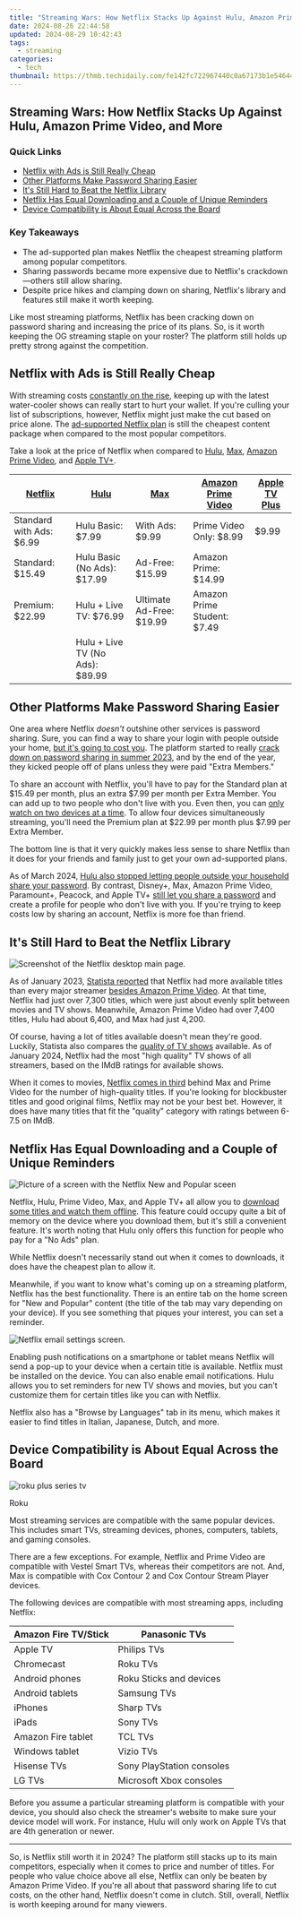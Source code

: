 ```yaml
---
title: "Streaming Wars: How Netflix Stacks Up Against Hulu, Amazon Prime Video, and More"
date: 2024-08-26 22:44:58
updated: 2024-08-29 10:42:43
tags:
  - streaming
categories:
  - tech
thumbnail: https://thmb.techidaily.com/fe142fc722967440c0a67173b1e546447bf0e801339eadf58291eb4451fb4b01.jpg
---
```


## Streaming Wars: How Netflix Stacks Up Against Hulu, Amazon Prime Video, and More

### Quick Links

* [Netflix with Ads is Still Really Cheap](https://common-error.techidaily.com/diy-solutions-for-players-facing-launch-difficulties-in-pubgs-latest-edition-your-ultimate-guide/)
* [Other Platforms Make Password Sharing Easier](https://review-topics.techidaily.com/in-2024-does-life360-notify-when-you-log-out-on-xiaomi-redmi-note-13-proplus-5g-drfone-by-drfone-virtual-android/)
* [It's Still Hard to Beat the Netflix Library](https://facebook-video-recording.techidaily.com/updated-discover-innovative-strategies-in-creating-stunning-fb-ad-videos/)
* [Netflix Has Equal Downloading and a Couple of Unique Reminders](https://facebook-video-content.techidaily.com/updated-2024-approved-adding-depth-with-customized-facebook-slideshows/)
* [Device Compatibility is About Equal Across the Board](https://facebook-record-videos.techidaily.com/new-deconstructing-the-legal-framework-of-youtube-and-cc-licenses-for-2024/)

### Key Takeaways

* The ad-supported plan makes Netflix the cheapest streaming platform among popular competitors.
* Sharing passwords became more expensive due to Netflix's crackdown—others still allow sharing.
* Despite price hikes and clamping down on sharing, Netflix's library and features still make it worth keeping.

 Like most streaming platforms, Netflix has been cracking down on password sharing and increasing the price of its plans. So, is it worth keeping the OG streaming staple on your roster? The platform still holds up pretty strong against the competition.

##  Netflix with Ads is Still Really Cheap

 With streaming costs [constantly on the rise](https://instagram-clips.techidaily.com/new-2024-approved-strategizing-your-approach-highlight-and-story-downloads/), keeping up with the latest water-cooler shows can really start to hurt your wallet. If you're culling your list of subscriptions, however, Netflix might just make the cut based on price alone. The [ad-supported Netflix plan](https://help.netflix.com/en/node/24926) is still the cheapest content package when compared to the most popular competitors.

 Take a look at the price of Netflix when compared to [Hulu](https://disneyplus.bn5x.net/c/156932/564546/9358?subId1=UUhtgUeUpU2003267&subId2=ehtg&u=https%3A%2F%2Fwww.hulu.com%2Fwelcome&ourl=https%3A%2F%2Fwww.hulu.com%2F), [Max](https://shop-links.co/link/?exclusive=1&publisher_slug=itechdaily19598&url=https%3A%2F%2Fwww.max.com%2F), [Amazon Prime Video](https://www.amazon.com/Amazon-Video/b?ie=UTF8&node=2858778011&tag=hotoge-20&ascsubtag=UUhtgUeUpU2003267&asc%5Frefurl=https%3A%2F%2Fwww.howtogeek.com%2Fnetflix-vs-hulu-hbo-max-amazon-prime-2024%2F&asc%5Fcampaign=Evergreen), and [Apple TV+](https://www.apple.com/apple-tv-plus/).

| **[Netflix](https://help.netflix.com/en/node/24926)** | **[Hulu](https://help.hulu.com/article/hulu-how-much-does-hulu-cost)** | **[Max](https://help.max.com/US/Answer/Detail/000002547)** | **[Amazon Prime Video](https://www.amazon.com/gp/help/customer/display.html?nodeId=G34EUPKVMYFW8N2U&tag=hotoge-20&ascsubtag=UUhtgUeUpU2003267&asc%5Frefurl=https%3A%2F%2Fwww.howtogeek.com%2Fnetflix-vs-hulu-hbo-max-amazon-prime-2024%2F&asc%5Fcampaign=Evergreen)** | **[Apple TV Plus](https://www.apple.com/apple-tv-plus/)** |
| ----------------------------------------------------- | ---------------------------------------------------------------------- | ---------------------------------------------------------- | --------------------------------------------------------------------------------------------------------------------------------------------------------------------------------------------------------------------------------------------------------------------- | --------------------------------------------------------- |
| Standard with Ads: $6.99                              | Hulu Basic: $7.99                                                      | With Ads: $9.99                                            | Prime Video Only: $8.99                                                                                                                                                                                                                                               | $9.99                                                     |
| Standard: $15.49                                      | Hulu Basic (No Ads): $17.99                                            | Ad-Free: $15.99                                            | Amazon Prime: $14.99                                                                                                                                                                                                                                                  |                                                           |
| Premium: $22.99                                       | Hulu + Live TV: $76.99                                                 | Ultimate Ad-Free: $19.99                                   | Amazon Prime Student: $7.49                                                                                                                                                                                                                                           |                                                           |
| |  Hulu + Live TV (No Ads): $89.99                    |                                                                        |                                                            |                                                                                                                                                                                                                                                                       |                                                           |

##  Other Platforms Make Password Sharing Easier

 One area where Netflix _doesn't_ outshine other services is password sharing. Sure, you can find a way to share your login with people outside your home, [but it's going to cost you](https://screen-mirroring-recording.techidaily.com/updated-2024-approved-tenfold-video-recording-tricks-on-your-windows-11-system/). The platform started to really [crack down on password sharing in summer 2023](https://buynow-info.techidaily.com/face-off-feature-analysis-iphone-15-pro-max-vs-samsungs-latest-powerhouse-the-z-fold6/), and by the end of the year, they kicked people off of plans unless they were paid "Extra Members."

 To share an account with Netflix, you'll have to pay for the Standard plan at $15.49 per month, plus an extra $7.99 per month per Extra Member. You can add up to two people who don't live with you. Even then, you can [only watch on two devices at a time](https://extra-resources.techidaily.com/the-ten-pillars-of-meme-creation/). To allow four devices simultaneously streaming, you'll need the Premium plan at $22.99 per month plus $7.99 per Extra Member.

 The bottom line is that it very quickly makes less sense to share Netflix than it does for your friends and family just to get your own ad-supported plans.

 As of March 2024, [Hulu also stopped letting people outside your household share your password](https://extra-support.techidaily.com/updated-pure-serenity-in-the-air-top-asmr-microphones-at-low-costs/). By contrast, Disney+, Max, Amazon Prime Video, Paramount+, Peacock, and Apple TV+ [still let you share a password](https://screen-video-capture.techidaily.com/new-simple-snippets-for-iphone-sound-capture/) and create a profile for people who don't live with you. If you're trying to keep costs low by sharing an account, Netflix is more foe than friend.

##  It's Still Hard to Beat the Netflix Library

![Screenshot of the Netflix desktop main page.](https://static1.howtogeekimages.com/wordpress/wp-content/uploads/2024/02/netflix-main-page.jpg) 

 As of January 2023, [Statista reported](https://www.statista.com/statistics/1110424/svod-content-catalog-size-by-type-us/#:~:text=Number%20of%20movies%20and%20TV%20shows%20on%20SVOD%20platforms%20in%20the%20U.S.%202023&text=In%20the%20United%20States%2C%20Amazon,movies%20and%20783%20TV%20shows.) that Netflix had more available titles than every major streamer [besides Amazon Prime Video](https://sim-unlock.techidaily.com/how-to-unlock-iphone-6s-online-here-are-6-easy-ways-by-drfone-ios/). At that time, Netflix had just over 7,300 titles, which were just about evenly split between movies and TV shows. Meanwhile, Amazon Prime Video had over 7,400 titles, Hulu had about 6,400, and Max had just 4,200.

 Of course, having a lot of titles available doesn't mean they're good. Luckily, Statista also compares the [quality of TV shows](https://www.statista.com/statistics/1111006/tv-show-catalog-refresh-svod-services-by-quality-us/#:~:text=TV%20shows%20available%20on%20video,U.S.%202024%2C%20by%20quality%20rating&text=In%20the%20United%20States%2C%20Netflix,amount%20of%20TV%20series%20available.) available. As of January 2024, Netflix had the most "high quality" TV shows of all streamers, based on the IMdB ratings for available shows.

 When it comes to movies, [Netflix comes in third](https://youtube-docs.techidaily.com/eaders-in-learning-select-sci-yt-channels/) behind Max and Prime Video for the number of high-quality titles. If you're looking for blockbuster titles and good original films, Netflix may not be your best bet. However, it does have many titles that fit the "quality" category with ratings between 6-7.5 on IMdB.

##  Netflix Has Equal Downloading and a Couple of Unique Reminders

![Picture of a screen with the Netflix New and Popular sceen](https://static1.howtogeekimages.com/wordpress/wp-content/uploads/2024/05/netflix-coming-next-week.png) 

 Netflix, Hulu, Prime Video, Max, and Apple TV+ all allow you to [download some titles and watch them offline](https://visual-screen-recording.techidaily.com/revolutionize-game-recording-in-windows-11-with-these-top-strategies-for-2024/). This feature could occupy quite a bit of memory on the device where you download them, but it's still a convenient feature. It's worth noting that Hulu only offers this function for people who pay for a "No Ads" plan.

 While Netflix doesn't necessarily stand out when it comes to downloads, it does have the cheapest plan to allow it.

 Meanwhile, if you want to know what's coming up on a streaming platform, Netflix has the best functionality. There is an entire tab on the home screen for "New and Popular" content (the title of the tab may vary depending on your device). If you see something that piques your interest, you can set a reminder.

![Netflix email settings screen.](https://static1.howtogeekimages.com/wordpress/wp-content/uploads/2024/05/netflix-email-settings.jpg) 

 Enabling push notifications on a smartphone or tablet means Netflix will send a pop-up to your device when a certain title is available. Netflix must be installed on the device. You can also enable email notifications. Hulu allows you to set reminders for new TV shows and movies, but you can't customize them for certain titles like you can with Netflix.

 Netflix also has a "Browse by Languages" tab in its menu, which makes it easier to find titles in Italian, Japanese, Dutch, and more.

##  Device Compatibility is About Equal Across the Board

![roku plus series tv](https://static1.howtogeekimages.com/wordpress/wp-content/uploads/2023/08/roku-plus-series-tv.jpg) 

Roku

 Most streaming services are compatible with the same popular devices. This includes smart TVs, streaming devices, phones, computers, tablets, and gaming consoles.

 There are a few exceptions. For example, Netflix and Prime Video are compatible with Vestel Smart TVs, whereas their competitors are not. And, Max is compatible with Cox Contour 2 and Cox Contour Stream Player devices.

 The following devices are compatible with most streaming apps, including Netflix:

| Amazon Fire TV/Stick | Panasonic TVs             |
| -------------------- | ------------------------- |
| Apple TV             | Philips TVs               |
| Chromecast           | Roku TVs                  |
| Android phones       | Roku Sticks and devices   |
| Android tablets      | Samsung TVs               |
| iPhones              | Sharp TVs                 |
| iPads                | Sony TVs                  |
| Amazon Fire tablet   | TCL TVs                   |
| Windows tablet       | Vizio TVs                 |
| Hisense TVs          | Sony PlayStation consoles |
| LG TVs               | Microsoft Xbox consoles   |

 Before you assume a particular streaming platform is compatible with your device, you should also check the streamer's website to make sure your device model will work. For instance, Hulu will only work on Apple TVs that are 4th generation or newer.

---

 So, is Netflix still worth it in 2024? The platform still stacks up to its main competitors, especially when it comes to price and number of titles. For people who value choice above all else, Netflix can only be beaten by Amazon Prime Video. If you're all about that password sharing life to cut costs, on the other hand, Netflix doesn't come in clutch. Still, overall, Netflix is worth keeping around for many viewers.

<ins class="adsbygoogle"
     style="display:block"
     data-ad-format="autorelaxed"
     data-ad-client="ca-pub-7571918770474297"
     data-ad-slot="1223367746"></ins>



<ins class="adsbygoogle"
     style="display:block"
     data-ad-client="ca-pub-7571918770474297"
     data-ad-slot="8358498916"
     data-ad-format="auto"
     data-full-width-responsive="true"></ins>
